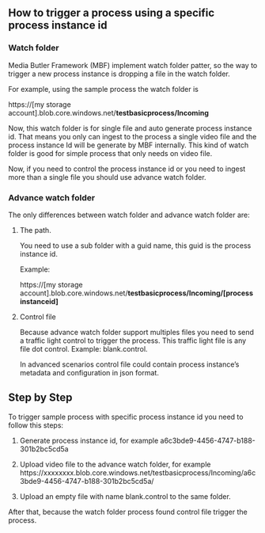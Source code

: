 
<html xmlns="http://www.w3.org/1999/xhtml">
<head>

</head>
<body>
<h2 id="how-to-trigger-a-process-using-a-specific-process-instance-id">How to trigger a process using a specific process instance id</h2>
<h3 id="watch-folder">Watch folder</h3>
<p>Media Butler Framework (MBF) implement watch folder patter, so the way to trigger a new process instance is dropping a file in the watch folder.</p>
<p>For example, using the sample process the watch folder is</p>
<p>https://[my storage account].blob.core.windows.net/<strong>testbasicprocess/Incoming</strong></p>
<p>Now, this watch folder is for single file and auto generate process instance id. That means you only can ingest to the process a single video file and the process instance Id will be generate by MBF internally. This kind of watch folder is good for simple process that only needs on video file.</p>
<p>Now, if you need to control the process instance id or you need to ingest more than a single file you should use advance watch folder.</p>
<h3 id="advance-watch-folder">Advance watch folder</h3>
<p>The only differences between watch folder and advance watch folder are:</p>
<ol style="list-style-type: decimal">
<li><p>The path.</p>
<p>You need to use a sub folder with a guid name, this guid is the process instance id.</p>
<p>Example:</p>
<p>https://[my storage account].blob.core.windows.net/<strong>testbasicprocess/Incoming/[process instanceid]</strong></p></li>
<li><p>Control file</p>
<p>Because advance watch folder support multiples files you need to send a traffic light control to trigger the process. This traffic light file is any file dot control. Example: blank.control.</p>
<p>In advanced scenarios control file could contain process instance’s metadata and configuration in json format.</p></li>
</ol>
<h2 id="step-by-step">Step by Step </h2>
<p>To trigger sample process with specific process instance id you need to follow this steps:</p>
<ol style="list-style-type: decimal">
<li><p>Generate process instance id, for example a6c3bde9-4456-4747-b188-301b2bc5cd5a</p></li>
<li><p>Upload video file to the advance watch folder, for example  https://xxxxxxxx.blob.core.windows.net/testbasicprocess/Incoming/a6c3bde9-4456-4747-b188-301b2bc5cd5a/</p></li>
<li><p>Upload an empty file with name blank.control to the same folder.</p></li>
</ol>
<p>After that, because the watch folder process found control file trigger the process.</p>
</body>
</html>
